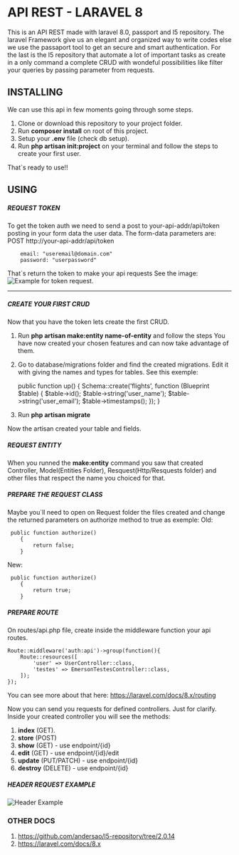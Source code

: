 # API REST - LARAVEL 8
This is an API REST made with laravel 8.0, passport and l5 repository.
The laravel Framework give us an elegant and organized way to write codes else we use the passaport tool to get an secure and smart authentication. For the last is the l5 repository that automate a lot of important tasks as create in a only command a complete CRUD with wondeful possibilities like filter your queries by passing parameter from requests.

## INSTALLING
We can use this api in few moments going through some steps.
1. Clone or download this repository to your project folder.
1. Run **composer install** on root of this project.
1. Setup your **.env** file (check db setup).
1. Run **php artisan init:project** on your terminal and follow the steps to create your first user.

That`s ready to use!!

## USING

##### REQUEST TOKEN
To get the token auth we need to send a post to your-api-addr/api/token posting in your form data the user data.
The form-data parameters are:
POST http://your-api-addr/api/token

        email: "useremail@domain.com"
        password: "userpassword"

That`s return the token to make your api requests
See the image:
![Example for token request](http://conectes.com.br/api_laravel_docs/posttokenex.png "Example for token request").

------------


##### CREATE YOUR FIRST CRUD
Now that you have the token lets create the first CRUD.
1. Run **php artisan make:entity name-of-entity** and follow the steps
You have now created your chosen features and can now take advantage of them.
1. Go to database/migrations folder and find the created migrations. Edit it with giving the names and types for tables.
See this exemple:


     public function up()
        {
            Schema::create('flights', function (Blueprint $table) {
                $table->id();
                $table->string('user_name');
                $table->string('user_email');
                $table->timestamps();
            });
        }
1. Run **php artisan migrate**

Now the artisan created your table and fields.

##### REQUEST ENTITY
When you runned the **make:entity** command you saw that created Controller, Model(Entities Folder), Resquest(Http/Resquests folder) and other files that respect the name you choiced for that. 
##### PREPARE THE REQUEST CLASS
Maybe you`ll need to open on Request folder the files created and change the returned parameters on authorize method  to true as exemple:
Old:


     public function authorize()
        {
            return false;
        }

New:


     public function authorize()
        {
            return true;
        }

##### PREPARE ROUTE
On routes/api.php file, create inside the middleware function your api routes.


    Route::middleware('auth:api')->group(function(){
        Route::resources([
            'user' => UserController::class,
            'testes' => EmersonTestesController::class,
        ]);
    });
You can see more about that here:
https://laravel.com/docs/8.x/routing

Now you can send you requests for defined controllers.
Just for clarify. Inside your created controller you will see the methods:
1. **index** (GET).
1. **store** (POST)
1. **show** (GET) - use  endpoint/{id}
1. **edit** (GET) - use endpoint/{id}/edit
1. **update** (PUT/PATCH) - use endpoint/{id}
1. **destroy** (DELETE) - use endpoint/{id}

##### HEADER REQUEST EXAMPLE
![Header Example](http://conectes.com.br/api_laravel_docs/requestheader.png)
### OTHER DOCS
1. https://github.com/andersao/l5-repository/tree/2.0.14
1. https://laravel.com/docs/8.x
